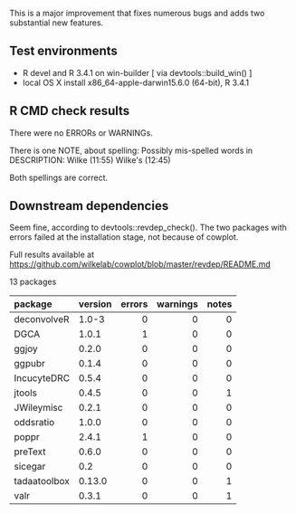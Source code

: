This is a major improvement that fixes numerous bugs and adds two substantial new features.

## Test environments
* R devel and R 3.4.1 on win-builder [ via devtools::build_win() ]
* local OS X install x86_64-apple-darwin15.6.0 (64-bit), R 3.4.1

## R CMD check results
There were no ERRORs or WARNINGs.

There is one NOTE, about spelling:
Possibly mis-spelled words in DESCRIPTION:
  Wilke (11:55)
  Wilke's (12:45)

Both spellings are correct.

## Downstream dependencies
Seem fine, according to devtools::revdep_check().
The two packages with errors failed at the installation stage,
not because of cowplot.

Full results available at https://github.com/wilkelab/cowplot/blob/master/revdep/README.md

13 packages

|package      |version | errors| warnings| notes|
|:------------|:-------|------:|--------:|-----:|
|deconvolveR  |1.0-3   |      0|        0|     0|
|DGCA         |1.0.1   |      1|        0|     0|
|ggjoy        |0.2.0   |      0|        0|     0|
|ggpubr       |0.1.4   |      0|        0|     0|
|IncucyteDRC  |0.5.4   |      0|        0|     0|
|jtools       |0.4.5   |      0|        0|     1|
|JWileymisc   |0.2.1   |      0|        0|     0|
|oddsratio    |1.0.0   |      0|        0|     0|
|poppr        |2.4.1   |      1|        0|     0|
|preText      |0.6.0   |      0|        0|     0|
|sicegar      |0.2     |      0|        0|     0|
|tadaatoolbox |0.13.0  |      0|        0|     1|
|valr         |0.3.1   |      0|        0|     1|
